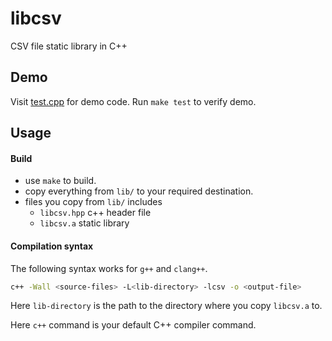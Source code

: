 # libcsv
CSV file static library in C++

## Demo
Visit [test.cpp](tests/test.cpp) for demo code.
Run `make test` to verify demo.

## Usage

#### Build
- use `make` to build.
- copy everything from `lib/` to your required destination.
- files you copy from `lib/` includes
  - `libcsv.hpp` c++ header file
  - `libcsv.a` static library

#### Compilation syntax
The following syntax works for `g++` and `clang++`.
```bash
c++ -Wall <source-files> -L<lib-directory> -lcsv -o <output-file>
```
Here `lib-directory` is the path to the directory where you copy `libcsv.a` to.

Here `c++` command is your default C++ compiler command.
